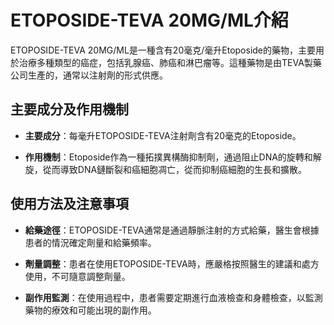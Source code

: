 # ETOPOSIDE-TEVA 20MG/ML介紹
ETOPOSIDE-TEVA 20MG/ML是一種含有20毫克/毫升Etoposide的藥物，主要用於治療多種類型的癌症，包括乳腺癌、肺癌和淋巴瘤等。這種藥物是由TEVA製藥公司生產的，通常以注射劑的形式供應。
## 主要成分及作用機制
- **主要成分**：每毫升ETOPOSIDE-TEVA注射劑含有20毫克的Etoposide。
- **作用機制**：Etoposide作為一種拓撲異構酶抑制劑，通過阻止DNA的旋轉和解旋，從而導致DNA鏈斷裂和癌細胞凋亡，從而抑制癌細胞的生長和擴散。
## 使用方法及注意事項
- **給藥途徑**：ETOPOSIDE-TEVA通常是通過靜脈注射的方式給藥，醫生會根據患者的情況確定劑量和給藥頻率。
- **劑量調整**：患者在使用ETOPOSIDE-TEVA時，應嚴格按照醫生的建議和處方使用，不可隨意調整劑量。
- **副作用監測**：在使用過程中，患者需要定期進行血液檢查和身體檢查，以監測藥物的療效和可能出現的副作用。